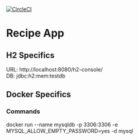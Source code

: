[![CircleCI](https://circleci.com/gh/kamranalinitb/spring5-recipe-app/tree/master.svg?style=shield)](https://circleci.com/gh/kamranalinitb/spring5-recipe-app/tree/master)

# Recipe App

## H2 Specifics  
URL: http://localhost:8080/h2-console/  
DB: jdbc:h2:mem:testdb  

## Docker Specifics 

### Commands  

docker run --name mysqldb -p 3306:3306 -e MYSQL_ALLOW_EMPTY_PASSWORD=yes -d mysql  

